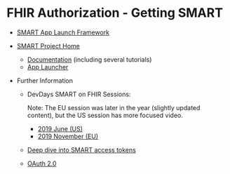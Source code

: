 # FHIR Authorization - Getting SMART

* [SMART App Launch Framework](http://hl7.org/fhir/smart-app-launch/)
* [SMART Project Home](https://smarthealthit.org/)
  * [Documentation](https://docs.smarthealthit.org/) (including several tutorials)
  * [App Launcher](https://launch.smarthealthit.org/)

* Further Information
  * DevDays SMART on FHIR Sessions:

    Note: The EU session was later in the year (slightly updated content), but the US session has more focused video.
    * [2019 June (US)](https://www.youtube.com/watch?v=N0PXAxBA-J8)
    * [2019 November (EU)](https://www.youtube.com/watch?v=PipLg9ArLwQ&list=PLKuZNI94tzWZ4zseQ2NLU7mLDdgmQlS5a&index=33)
  * [Deep dive into SMART access tokens](https://www.youtube.com/watch?v=X2lmbHAeOMg)

  * [OAuth 2.0](https://oauth.net/2/)